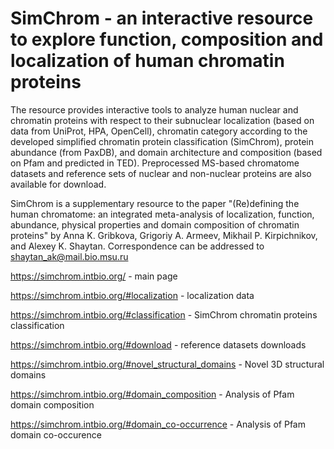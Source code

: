 # SimChrom - an interactive resource to explore function, composition and localization of human chromatin proteins

The resource provides interactive tools to analyze human nuclear and chromatin proteins with respect to their subnuclear localization (based on data from UniProt, HPA, OpenCell), chromatin category according to the developed simplified chromatin protein classification (SimChrom), protein abundance (from PaxDB), and domain architecture and composition (based on Pfam and predicted in TED). Preprocessed MS-based chromatome datasets and reference sets of nuclear and non-nuclear proteins are also available for download.

SimChrom is a supplementary resource to the paper "(Re)defining the human chromatome: an integrated meta-analysis of localization, function, abundance, physical properties and domain composition of chromatin proteins" by Anna K. Gribkova, Grigoriy A. Armeev, Mikhail P. Kirpichnikov, and Alexey K. Shaytan. Correspondence can be addressed to shaytan_ak@mail.bio.msu.ru  

https://simchrom.intbio.org/  - main page 

https://simchrom.intbio.org/#localization  - localization data

https://simchrom.intbio.org/#classification  - SimChrom chromatin proteins classification

https://simchrom.intbio.org/#download - reference datasets downloads

https://simchrom.intbio.org/#novel_structural_domains - Novel 3D structural domains

https://simchrom.intbio.org/#domain_composition  - Analysis of Pfam domain composition

https://simchrom.intbio.org/#domain_co-occurrence - Analysis of Pfam domain co-occurence
